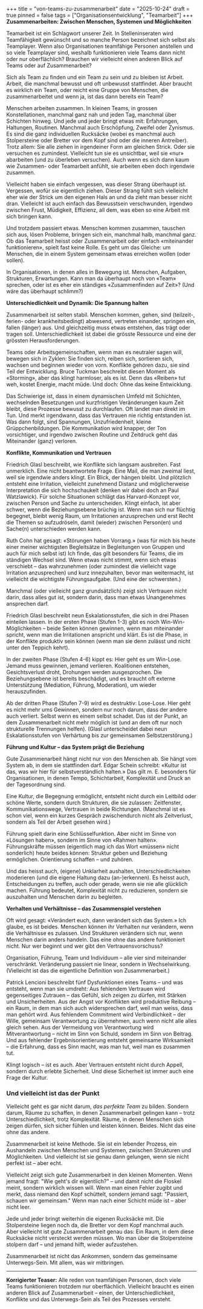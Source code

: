 +++
title = "von-teams-zu-zusammenarbeit"
date = "2025-10-24"
draft = true
pinned = false
tags = ["Organisationsentwicklung", "Teamarbeit"]
+++
**Zusammenarbeiten: Zwischen Menschen, Systemen und Möglichkeiten**

Teamarbeit ist ein Schlagwort unserer Zeit. In Stelleninseraten wird Teamfähigkeit gewünscht und so manche Person bezeichnet sich selbst als Teamplayer. Wenn also Organisationen teamfähige Personen anstellen und so viele Teamplayer sind, weshalb funktionieren viele Teams dann nicht oder nur oberflächlich? Brauchen wir vielleicht einen anderen Blick auf Teams oder auf Zusammenarbeit?

Sich als Team zu finden und ein Team zu sein und zu bleiben ist Arbeit. Arbeit, die manchmal bewusst und oft unbewusst stattfindet. Aber braucht es wirklich ein Team, oder reicht eine Gruppe von Menschen, die zusammenarbeitet und wenn ja, ist das dann bereits ein Team?

Menschen arbeiten zusammen. In kleinen Teams, in grossen Konstellationen, manchmal ganz nah und jeden Tag, manchmal über Schichten hinweg. Und jede und jeder bringt etwas mit: Erfahrungen, Haltungen, Routinen. Manchmal auch Erschöpfung, Zweifel oder Zynismus. Es sind die ganz individuellen Rucksäcke (wobei es manchmal auch Stolpersteine oder Bretter vor dem Kopf sind oder die inneren Antreiber). Trotz allem: Sie alle ziehen in irgendeiner Form am gleichen Strick. Oder sie versuchen es zumindest. Vielleicht tun sie es unsichtbar, weil sie «nur» abarbeiten (und zu überleben versuchen). Auch wenn es sich dann kaum wie Zusammen- oder Teamarbeit anfühlt, sie arbeiten eben doch irgendwie zusammen.

Vielleicht haben sie einfach vergessen, was dieser Strang überhaupt ist. Vergessen, wofür sie eigentlich ziehen. Dieser Strang fühlt sich vielleicht eher wie der Strick um den eigenen Hals an und da zieht man besser nicht dran. Vielleicht ist auch einfach das Bewusstsein verschwunden, irgendwo zwischen Frust, Müdigkeit, Effizienz, all dem, was eben so eine Arbeit mit sich bringen kann.

Und trotzdem passiert etwas. Menschen kommen zusammen, tauschen sich aus, lösen Probleme, bringen sich ein, manchmal halb, manchmal ganz. Ob das Teamarbeit heisst oder Zusammenarbeit oder einfach «miteinander funktionieren», spielt fast keine Rolle. Es geht um das Gleiche: um Menschen, die in einem System gemeinsam etwas erreichen wollen (oder sollen).

In Organisationen, in denen alles in Bewegung ist. Menschen, Aufgaben, Strukturen, Erwartungen. Kann man da überhaupt noch von «Team» sprechen, oder ist es eher ein ständiges «Zusammenfinden auf Zeit»? (Und wäre das überhaupt schlimm?)

**Unterschiedlichkeit und Dynamik: Die Spannung halten**

Zusammenarbeit ist selten stabil. Menschen kommen, gehen, sind (teilzeit-, ferien- oder krankheitsbedingt) abwesend, vertreten einander, springen ein, fallen (länger) aus. Und gleichzeitig muss etwas entstehen, das trägt oder tragen soll. Unterschiedlichkeit ist dabei die grösste Ressource und eine der grössten Herausforderungen.

Teams oder Arbeitsgemeinschaften, wenn man es neutraler sagen will, bewegen sich in Zyklen: Sie finden sich, reiben sich, sortieren sich, wachsen und beginnen wieder von vorn. Konflikte gehören dazu, sie sind Teil der Entwicklung. Bruce Tuckman beschreibt diesen Moment als «Storming», aber das klingt harmloser, als es ist. Denn das «Reiben» tut weh, kostet Energie, macht müde. Und doch: Ohne das keine Entwicklung.

Das Schwierige ist, dass in einem dynamischen Umfeld mit Schichten, wechselnden Besetzungen und kurzfristigen Veränderungen kaum Zeit bleibt, diese Prozesse bewusst zu durchlaufen. Oft landet man direkt im Tun. Und merkt irgendwann, dass das Vertrauen nie richtig entstanden ist. Was dann folgt, sind Spannungen, Unzufriedenheit, kleine Grüppchenbildungen. Die Kommunikation wird knapper, der Ton vorsichtiger, und irgendwo zwischen Routine und Zeitdruck geht das Miteinander (ganz) verloren.

**Konflikte, Kommunikation und Vertrauen**

Friedrich Glasl beschreibt, wie Konflikte sich langsam ausbreiten. Fast unmerklich. Eine nicht beantwortete Frage. Eine Mail, die man zweimal liest, weil sie irgendwie anders klingt. Ein Blick, der hängen bleibt. Und plötzlich entsteht eine Irritation, vielleicht zunehmend Distanz und möglicherweise Interpretation die sich hochschaukelt (denken wir dabei doch an Paul Watzlawick). Für solche Situationen schlägt das Harvard-Konzept vor, zwischen Person und Sache zu unterscheiden. Klingt einfach, ist aber schwer, wenn die Beziehungsebene brüchig ist. Wenn man sich nur flüchtig begegnet, bleibt wenig Raum, um Irritationen anzusprechen und erst Recht die Themen so aufzudröseln, damit (wieder) zwischen Person(en) und Sache(n) unterschieden werden kann.

Ruth Cohn hat gesagt: «Störungen haben Vorrang.» (was für mich bis heute einer meiner wichtigsten Begleitsätze in Begleitungen von Gruppen und auch für mich selbst ist) Ich finde, das gilt besonders für Teams, die im ständigen Wechsel sind. Wenn etwas nicht stimmt, wenn sich etwas verschiebt – das wahrzunehmen (oder zumindest die vielleicht vage Irritation anzusprechen) und kurz innezuhalten, bevor man weitermacht, ist vielleicht die wichtigste Führungsaufgabe. (Und eine der schwersten.)

Manchmal (oder vielleicht ganz grundsätzlich) zeigt sich Vertrauen nicht darin, dass alles gut ist, sondern darin, dass man etwas Unangenehmes ansprechen darf.

Friedrich Glasl beschreibt neun Eskalationsstufen, die sich in drei Phasen einteilen lassen. In der ersten Phase (Stufen 1-3) gibt es noch Win-Win-Möglichkeiten – beide Seiten können gewinnen, wenn man miteinander spricht, wenn man die Irritationen anspricht und klärt. Es ist die Phase, in der Konflikte produktiv sein können (wenn man sie denn zulässt und nicht unter den Teppich kehrt).

In der zweiten Phase (Stufen 4-6) kippt es: Hier geht es um Win-Lose. Jemand muss gewinnen, jemand verlieren. Koalitionen entstehen, Gesichtsverlust droht, Drohungen werden ausgesprochen. Die Beziehungsebene ist bereits beschädigt, und es braucht oft externe Unterstützung (Mediation, Führung, Moderation), um wieder herauszufinden.

Ab der dritten Phase (Stufen 7-9) wird es destruktiv: Lose-Lose. Hier geht es nicht mehr ums Gewinnen, sondern nur noch darum, dass der andere auch verliert. Selbst wenn es einem selbst schadet. Das ist der Punkt, an dem Zusammenarbeit nicht mehr möglich ist (und an dem oft nur noch strukturelle Trennungen helfen). (Glasl unterscheidet dabei neun Eskalationsstufen von Verhärtung bis zur gemeinsamen Selbstzerstörung.)

**Führung und Kultur – das System prägt die Beziehung**

Gute Zusammenarbeit hängt nicht nur von den Menschen ab. Sie hängt vom System ab, in dem sie stattfinden darf. Edgar Schein schreibt: «Kultur ist das, was wir hier für selbstverständlich halten.» Das gilt m. E. besonders für Organisationen, in denen Tempo, Schichtarbeit, Komplexität und Druck an der Tagesordnung sind.

Eine Kultur, die Begegnung ermöglicht, entsteht nicht durch ein Leitbild oder schöne Werte, sondern durch Strukturen, die sie zulassen: Zeitfenster, Kommunikationswege, Vertrauen in beide Richtungen. (Manchmal ist es schon viel, wenn ein kurzes Gespräch zwischendurch nicht als Zeitverlust, sondern als Teil der Arbeit gesehen wird.)

Führung spielt darin eine Schlüsselfunktion. Aber nicht im Sinne von «Lösungen haben», sondern im Sinne von «Rahmen halten». Führungskräfte müssen (eigentlich mag ich das Wort «müssen» nicht sonderlich) heute beides können: Struktur geben und Beziehung ermöglichen. Orientierung schaffen – und zuhören.

Und das heisst auch, (eigene) Unklarheit aushalten, Unterschiedlichkeiten moderieren (und die eigene Haltung dazu (an-)erkennen). Es heisst auch, Entscheidungen zu treffen, auch oder gerade, wenn sie nie alle glücklich machen. Führung bedeutet, Komplexität nicht zu reduzieren, sondern sie auszuhalten und Menschen darin zu begleiten.

**Verhalten und Verhältnisse – das Zusammenspiel verstehen**

Oft wird gesagt: «Verändert euch, dann verändert sich das System.» Ich glaube, es ist beides. Menschen können ihr Verhalten nur verändern, wenn die Verhältnisse es zulassen. Und Strukturen verändern sich nur, wenn Menschen darin anders handeln. Das eine ohne das andere funktioniert nicht. Nur wer beginnt und wer gibt den Vertrauensvorschuss?

Organisation, Führung, Team und Individuum – alle vier sind miteinander verschränkt. Veränderung passiert nie linear, sondern in Wechselwirkung. (Vielleicht ist das die eigentliche Definition von Zusammenarbeit.)

Patrick Lencioni beschreibt fünf Dysfunktionen eines Teams – und was entsteht, wenn man sie umdreht: Aus fehlendem Vertrauen wird gegenseitiges Zutrauen – das Gefühl, sich zeigen zu dürfen, mit Stärken und Unsicherheiten. Aus der Angst vor Konflikten wird produktive Reibung – ein Raum, in dem man sich auch widersprechen darf, weil man weiss, dass man gehört wird. Aus fehlendem Commitment wird Verbindlichkeit – der Wille, gemeinsam Verantwortung zu übernehmen, auch wenn nicht alle alles gleich sehen. Aus der Vermeidung von Verantwortung wird Mitverantwortung – nicht im Sinn von Schuld, sondern im Sinn von Beitrag. Und aus fehlender Ergebnisorientierung entsteht gemeinsame Wirksamkeit – die Erfahrung, dass es Sinn macht, was man tut, weil man es zusammen tut.

Klingt logisch – ist es auch. Aber Vertrauen entsteht nicht durch Appell, sondern durch erlebte Sicherheit. Und diese Sicherheit ist immer auch eine Frage der Kultur.

### Und vielleicht ist das der Punkt

Vielleicht geht es gar nicht darum, *das perfekte Team* zu bilden. Sondern darum, Räume zu schaffen, in denen Zusammenarbeit gelingen kann – trotz Unterschiedlichkeit, trotz Komplexität. Räume, in denen Menschen sich zeigen dürfen, sich sicher fühlen und leisten können. Beides. Nicht das eine ohne das andere.

Zusammenarbeit ist keine Methode. Sie ist ein lebender Prozess, ein Aushandeln zwischen Menschen und Systemen, zwischen Strukturen und Möglichkeiten. Und vielleicht ist sie genau dann gelungen, wenn sie nicht perfekt ist – aber echt.

Vielleicht zeigt sich gute Zusammenarbeit in den kleinen Momenten. Wenn jemand fragt: "Wie geht's dir eigentlich?" – und damit nicht die Floskel meint, sondern wirklich wissen will. Wenn man einen Fehler zugibt und merkt, dass niemand den Kopf schüttelt, sondern jemand sagt: "Passiert, schauen wir gemeinsam." Wenn man nach einer Schicht müde ist – aber nicht leer.

Jede und jeder bringt weiterhin die eigenen Rucksäcke mit. Die Stolpersteine liegen noch da, die Bretter vor dem Kopf manchmal auch. Aber vielleicht ist gute Zusammenarbeit genau das: Ein Raum, in dem diese Rucksäcke nicht versteckt werden müssen. Wo man über die Stolpersteine stolpern darf – und jemand hilft, wieder aufzustehen.

Zusammenarbeit ist nicht das Ankommen, sondern das gemeinsame Unterwegs-Sein. Mit allem, was wir mitbringen.

- - -

**Korrigierter Teaser:** Alle reden von teamfähigen Personen, doch viele Teams funktionieren trotzdem nur oberflächlich. Vielleicht braucht es einen anderen Blick auf Zusammenarbeit – einen, der Unterschiedlichkeit, Konflikte und das Unterwegs-Sein als Teil des Prozesses versteht.